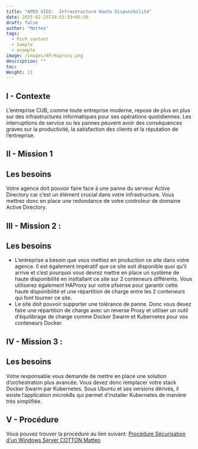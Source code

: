 ```yaml
---
title: "AP03 SIO2:  Infrastructure Haute Disponibilité"
date: 2025-02-25T19:53:33+05:30
draft: false
author: "Matteo"
tags:
  - Rich content
  - Sample
  - example
image: /images/AP/Haproxy.png
description: ""
toc: 
Weight: 11
---
```


## I - Contexte

L’entreprise CUB, comme toute entreprise moderne, repose de plus en plus sur des infrastructures informatiques pour ses opérations quotidiennes. Les interruptions de service ou les pannes peuvent avoir des conséquences graves sur la productivité, la satisfaction des clients et la réputation de l’entreprise.

## II - Mission 1
## Les besoins

Votre agence doit pouvoir faire face à une panne du serveur Active Directory car c’est un élément crucial dans votre infrastructure. Vous mettrez donc en place une redondance de votre controleur de domaine Active Directory.
## III - Mission 2 :
## Les besoins

- L’entreprise a besoin que vous mettiez en production ce site dans votre agence. Il est également impératif que ce site soit disponible quoi qu’il arrive et c’est pourquoi vous devrez mettre en place un système de haute disponibilité en insttallant ce site sur 2 conteneurs différents. Vous utiliserez également HAProxy sur votre pfsense pour garantir cette haute disponibilité et une répartition de charge entre les 2 conteneurs qui font tourner ce site.
- Le site doit pouvoir supporter une tolérance de panne. Donc vous devez faire une répartition de charge avec un reverse Proxy et utiliser un outil d’équilibrage de charge comme Docker Swarm et Kubernetes pour vos conteneurs Docker.

## IV - Mission 3 :
## Les besoins

Votre responsable vous demande de mettre en place une solution d’orchestration plus avancée. Vous devez donc remplacer votre stack Docker Swarm par Kubernetes. Sous Ubuntu et ses versions dérivés, il existe l’application microk8s qui permet d’installer Kubernetes de manière très simplifiée.

## V - Procédure
Vous pouvez trouver la procédure au lien suivant: [Procédure Sécurisation d'un Windows Server COTTON Matteo](/docs/AP3.docx)

